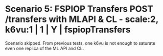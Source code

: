 # Scenario 5:  FSPIOP Transfers POST /transfers with MLAPI & CL - scale:2, k6vu:1 | 1 | Y | fspiopTransfers

Scenario skipped. From previous tests, one k6vu is not enough to saturate even one replica of the ML API and CL.
